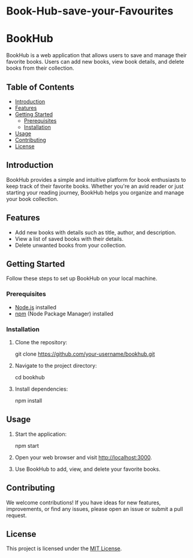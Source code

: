 # Book-Hub-save-your-Favourites
# BookHub

BookHub is a web application that allows users to save and manage their favorite books. Users can add new books, view book details, and delete books from their collection.

## Table of Contents

- [Introduction](#introduction)
- [Features](#features)
- [Getting Started](#getting-started)
  - [Prerequisites](#prerequisites)
  - [Installation](#installation)
- [Usage](#usage)
- [Contributing](#contributing)
- [License](#license)

## Introduction

BookHub provides a simple and intuitive platform for book enthusiasts to keep track of their favorite books. Whether you're an avid reader or just starting your reading journey, BookHub helps you organize and manage your book collection.

## Features

- Add new books with details such as title, author, and description.
- View a list of saved books with their details.
- Delete unwanted books from your collection.

## Getting Started

Follow these steps to set up BookHub on your local machine.

### Prerequisites

- [Node.js](https://nodejs.org/) installed
- [npm](https://www.npmjs.com/) (Node Package Manager) installed

### Installation

1. Clone the repository:

    git clone https://github.com/your-username/bookhub.git
   

2. Navigate to the project directory:


    cd bookhub


3. Install dependencies:


    npm install


## Usage

1. Start the application:


    npm start


2. Open your web browser and visit [http://localhost:3000](http://localhost:3000).

3. Use BookHub to add, view, and delete your favorite books.

## Contributing

We welcome contributions! If you have ideas for new features, improvements, or find any issues, please open an issue or submit a pull request.

## License

This project is licensed under the [MIT License](LICENSE).

